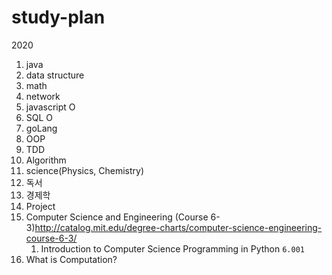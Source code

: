 # study-plan
2020
 1. java
 2. data structure
 3. math
 4. network
 5. javascript O
 6. SQL O
 7. goLang
 8. OOP
 9. TDD
 10. Algorithm
 11. science(Physics, Chemistry)
 12. 독서
 13. 경제학
 14. Project
 15. Computer Science and Engineering (Course 6-3)<http://catalog.mit.edu/degree-charts/computer-science-engineering-course-6-3/>
     1. Introduction to Computer Science Programming in Python ``6.001``
   1.  What is Computation?
